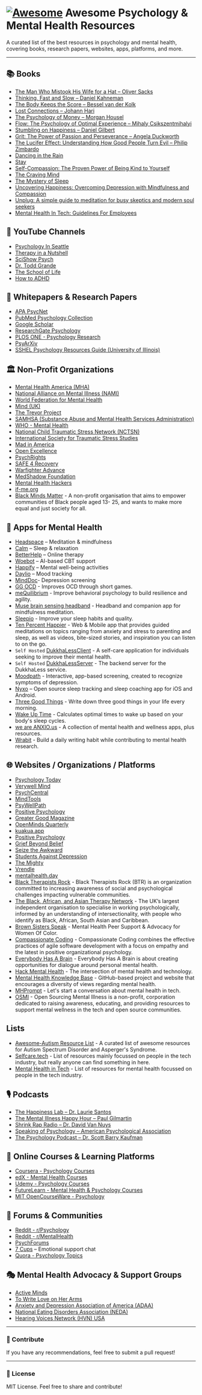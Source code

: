 # [![Awesome](https://awesome.re/badge.svg)](https://awesome.re) Awesome Psychology & Mental Health Resources  

A curated list of the best resources in psychology and mental health, covering books, research papers, websites, apps, platforms, and more.

---

## 📚 Books
- [The Man Who Mistook His Wife for a Hat – Oliver Sacks](https://www.goodreads.com/book/show/63697.The_Man_Who_Mistook_His_Wife_for_a_Hat_and_Other_Clinical_Tales)
- [Thinking, Fast and Slow – Daniel Kahneman](https://www.goodreads.com/book/show/11468377-thinking-fast-and-slow)
- [The Body Keeps the Score – Bessel van der Kolk](https://www.goodreads.com/book/show/18693771-the-body-keeps-the-score)
- [Lost Connections – Johann Hari](https://www.goodreads.com/book/show/34921573-lost-connections)
- [The Psychology of Money – Morgan Housel](https://www.goodreads.com/book/show/41881472-the-psychology-of-money)
- [Flow: The Psychology of Optimal Experience – Mihaly Csikszentmihalyi](https://www.goodreads.com/book/show/66354.Flow)
- [Stumbling on Happiness – Daniel Gilbert](https://www.goodreads.com/book/show/56627.Stumbling_on_Happiness)
- [Grit: The Power of Passion and Perseverance – Angela Duckworth](https://www.goodreads.com/book/show/27213329-grit)
- [The Lucifer Effect: Understanding How Good People Turn Evil – Philip Zimbardo](https://www.goodreads.com/book/show/359194.The_Lucifer_Effect)
- [Dancing in the Rain](https://books.google.com/books?id=v4WcDAEACAAJ)
- [Stay](https://www.google.com/books/edition/Stay/7QCPAQAAQBAJ)
- [Self-Compassion: The Proven Power of Being Kind to Yourself](https://books.google.nl/books?id=PDAEzLL9mscC)
- [The Craving Mind](https://books.google.com/books?id=f888DgAAQBAJ)
- [The Mystery of Sleep](https://books.google.com/books/?id=bAQ0DgAAQBAJ)
- [Uncovering Happiness: Overcoming Depression with Mindfulness and Compassion](https://books.google.com/books?id=99OcDQAAQBAJ)
- [Unplug: A simple guide to meditation for busy skeptics and modern soul seekers](https://books.google.com/books?id=O1AODQAAQBAJ)
- [Mental Health In Tech: Guidelines For Employees](https://leanpub.com/osmi-guidelines-for-employees)
  
## 🎥 YouTube Channels
- [Psychology In Seattle](https://www.youtube.com/user/PsychologyInSeattle)
- [Therapy in a Nutshell](https://www.youtube.com/c/TherapyinaNutshell)
- [SciShow Psych](https://www.youtube.com/c/scishowpsych)
- [Dr. Todd Grande](https://www.youtube.com/c/ToddGrande)
- [The School of Life](https://www.youtube.com/schooloflifechannel)
- [How to ADHD](https://www.youtube.com/c/howtoadhd)

## 📄 Whitepapers & Research Papers
- [APA PsycNet](https://psycnet.apa.org/)
- [PubMed Psychology Collection](https://pubmed.ncbi.nlm.nih.gov/)
- [Google Scholar](https://scholar.google.com/)
- [ResearchGate Psychology](https://www.researchgate.net/search/publication?q=psychology)
- [PLOS ONE - Psychology Research](https://journals.plos.org/plosone/browse/psychology)
- [PsyArXiv](https://psyarxiv.com/)
- [SSHEL Psychology Resources Guide (University of Illinois)](https://www.library.illinois.edu/sshel/psychology/psycgui/)

## 🏛️ Non-Profit Organizations
- [Mental Health America (MHA)](https://www.mhanational.org/)
- [National Alliance on Mental Illness (NAMI)](https://www.nami.org/)
- [World Federation for Mental Health](https://wfmh.global/)
- [Mind (UK)](https://www.mind.org.uk/)
- [The Trevor Project](https://www.thetrevorproject.org/)
- [SAMHSA (Substance Abuse and Mental Health Services Administration)](https://findtreatment.gov)
- [WHO - Mental Health](https://www.who.int/health-topics/mental-health)
- [National Child Traumatic Stress Network (NCTSN)](https://www.nctsn.org/)
- [International Society for Traumatic Stress Studies](https://istss.org/)
- [Mad in America](https://www.madinamerica.com/)
- [Open Excellence](https://openexcellence.org/)
- [PsychRights](https://psychrights.org/)
- [SAFE 4 Recovery](https://www.survivorsandfamiliesempowered.org/)
- [Warfighter Advance](https://www.warfighteradvance.org/)
- [MedShadow Foundation](https://medshadow.org/)
- [Mental Health Hackers](https://mentalhealthhackers.org/)
- [if-me.org](https://www.if-me.org/)
- [Black Minds Matter](http://blackmindsmatter.co.uk/) - A non-profit organisation that aims to empower communities of Black people aged 13- 25, and wants to make more equal and just society for all.


## 📱 Apps for Mental Health
- [Headspace](https://www.headspace.com/) – Meditation & mindfulness
- [Calm](https://www.calm.com/) – Sleep & relaxation
- [BetterHelp](https://www.betterhelp.com/) – Online therapy
- [Woebot](https://woebothealth.com/) – AI-based CBT support
- [Happify](https://www.happify.com/) – Mental well-being activities
- [Daylio](https://daylio.net/) – Mood tracking
- [MindDoc](https://minddoc.com/)- Depression screening
- [GG OCD](https://ggapps.net/2018/04/11/ggoc-ocd-training-app/) - Improves OCD through short games.
- [meQuilibrium](https://mequilibrium.com) - Improve behavioral psychology to build resilience and agility.
- [Muse brain sensing headband](http://www.choosemuse.com/) - Headband and companion app for mindfulness meditation.
- [Sleepio](https://www.sleepio.com/) - Improve your sleep habits and quality.
- [Ten Percent Happier](https://www.tenpercent.com/) - Web & Mobile app that provides guided meditations on topics ranging from anxiety and stress to parenting and sleep, as well as videos, bite-sized stories, and inspiration you can listen to on the go.
- `Self Hosted` [DukkhaLessClient](https://github.com/DukkhaLess/DukkhaLessClient) - A self-care application for individuals seeking to improve their mental health.
- `Self Hosted` [DukkhaLessServer](https://github.com/DukkhaLess/DukkhaLessServer) - The backend server for the DukkhaLess service.
-  [Moodpath](https://mymoodpath.com/en/) - Interactive, app-based screening, created to recognize symptoms of depression.
-  [Nyxo](https://nyxo.app) – Open source sleep tracking and sleep coaching app for iOS and Android.
-  [Three Good Things](https://three-good-things.glitch.me/) - Write down three good things in your life every morning.
-  [Wake Up Time](http://wakeupti.me/) - Calculates optimal times to wake up based on your body's sleep cycles.
-  [we are ANXIO.us](http://weareanxio.us) - A collection of mental health and wellness apps, plus resources.
-  [Wrabit](https://writewithwrabit.com) - Build a daily writing habit while contributing to mental health research.

## 🌐 Websites / Organizations / Platforms
- [Psychology Today](https://www.psychologytoday.com/)
- [Verywell Mind](https://www.verywellmind.com/)
- [PsychCentral](https://psychcentral.com/)
- [MindTools](https://www.mindtools.com/)
- [PsyWellPath](https://psywellpath.com/)
- [Positive Psychology](https://positivepsychology.com/)
- [Greater Good Magazine](https://greatergood.berkeley.edu/)
- [OpenMinds Quarterly](https://www.openmindsquarterly.com/)
- [kuakua.app](https://kuakua.app/)
- [Positive Psychology](https://positivepsychology.com/)
- [Grief Beyond Belief](http://griefbeyondbelief.org)
- [Seize the Awkward](https://seizetheawkward.org/)
- [Students Against Depression](https://studentsagainstdepression.org/)
- [The Mighty](https://themighty.com)
- [Vrendle](https://vrendle.com)
- [mentalhealth.day](https://mentalhealth.day)
- [Black Therapists Rock](https://www.blacktherapistsrock.com/) - Black Therapists Rock (BTR) is an organization committed to increasing awareness of social and psychological challenges impacting vulnerable communities.
- [The Black, African, and Asian Therapy Network](https://www.baatn.org.uk/) - The UK’s largest independent organisation to specialise in working psychologically, informed by an understanding of intersectionality, with people who identify as Black, African, South Asian and Caribbean.
- [Brown Sisters Speak](https://twitter.com/BrownSistersSpk) - Mental Health Peer Support & Advocacy for Women Of Color.
- [Compassionate Coding](https://compassionatecoding.com) - Compassionate Coding combines the effective practices of agile software development with a focus on empathy and the latest in positive organizational psychology.
- [Everybody Has A Brain](http://everybodyhasabrain.com/) - Everybody Has A Brain is about creating opportunities for dialogue around personal mental health.
- [Hack Mental Health](https://www.hackmentalhealth.care) - The intersection of mental health and technology.
- [Mental Health Knowledge Base](https://mentalhealth-kb.net/) - GitHub-based project and website that encourages a diversity of views regarding mental health.
- [MHPrompt](http://mhprompt.org) - Let's start a conversation about mental health in tech.
- [OSMI](https://osmihelp.org) - Open Sourcing Mental Illness is a non-profit, corporation dedicated to raising awareness, educating, and providing resources to support mental wellness in the tech and open source communities.
  
## Lists
- [Awesome-Autism Resource List](https://github.com/aspergirl-git/awesome-autism) -  A curated list of awesome resources for Autism Spectrum Disorder and Asperger's Syndrome.
- [Selfcare.tech](http://selfcare.tech/) - List of resources mainly focussed on people in the tech industry, but really anyone can find something in here.
- [Mental Health in Tech](https://dreamingechoes.github.io/awesome-mental-health) - List of resources for mental health focussed on people in the tech industry.
  
## 🎙️ Podcasts
- [The Happiness Lab – Dr. Laurie Santos](https://www.happinesslab.fm/)
- [The Mental Illness Happy Hour – Paul Gilmartin](https://mentalpod.com/)
- [Shrink Rap Radio – Dr. David Van Nuys](http://shrinkrapradio.com/)
- [Speaking of Psychology – American Psychological Association](https://www.apa.org/news/podcasts/speaking-of-psychology)
- [The Psychology Podcast – Dr. Scott Barry Kaufman](https://scottbarrykaufman.com/podcast/)

## 🏫 Online Courses & Learning Platforms
- [Coursera - Psychology Courses](https://www.coursera.org/browse/health/psychology)
- [edX - Mental Health Courses](https://www.edx.org/learn/mental-health)
- [Udemy - Psychology Courses](https://www.udemy.com/courses/search/?q=psychology)
- [FutureLearn - Mental Health & Psychology Courses](https://www.futurelearn.com/subjects/psychology-and-mental-health-courses)
- [MIT OpenCourseWare - Psychology](https://ocw.mit.edu/courses/brain-and-cognitive-sciences/)

## 🧠 Forums & Communities
- [Reddit - r/Psychology](https://www.reddit.com/r/psychology/)
- [Reddit - r/MentalHealth](https://www.reddit.com/r/mentalhealth/)
- [PsychForums](https://www.psychforums.com/)
- [7 Cups](https://www.7cups.com/) – Emotional support chat
- [Quora - Psychology Topics](https://www.quora.com/topic/Psychology)

## 🎭 Mental Health Advocacy & Support Groups
- [Active Minds](https://www.activeminds.org/)
- [To Write Love on Her Arms](https://twloha.com/)
- [Anxiety and Depression Association of America (ADAA)](https://adaa.org/)
- [National Eating Disorders Association (NEDA)](https://www.nationaleatingdisorders.org/)
- [Hearing Voices Network (HVN) USA](http://www.hearingvoicesusa.org/)
---

### 🚀 Contribute
If you have any recommendations, feel free to submit a pull request!

---

### 📜 License
MIT License. Feel free to share and contribute!
